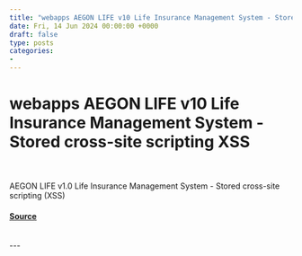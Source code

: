 ```yaml
---
title: "webapps AEGON LIFE v10 Life Insurance Management System - Stored cross-site scripting XSS"
date: Fri, 14 Jun 2024 00:00:00 +0000
draft: false
type: posts
categories: 
- 
---
```

# webapps AEGON LIFE v10 Life Insurance Management System - Stored cross-site scripting XSS

<br/>

<br/>
AEGON LIFE v1.0 Life Insurance Management System - Stored cross-site scripting (XSS)

#### [Source](https://www.exploit-db.com/exploits/52042)

<br/>
---
